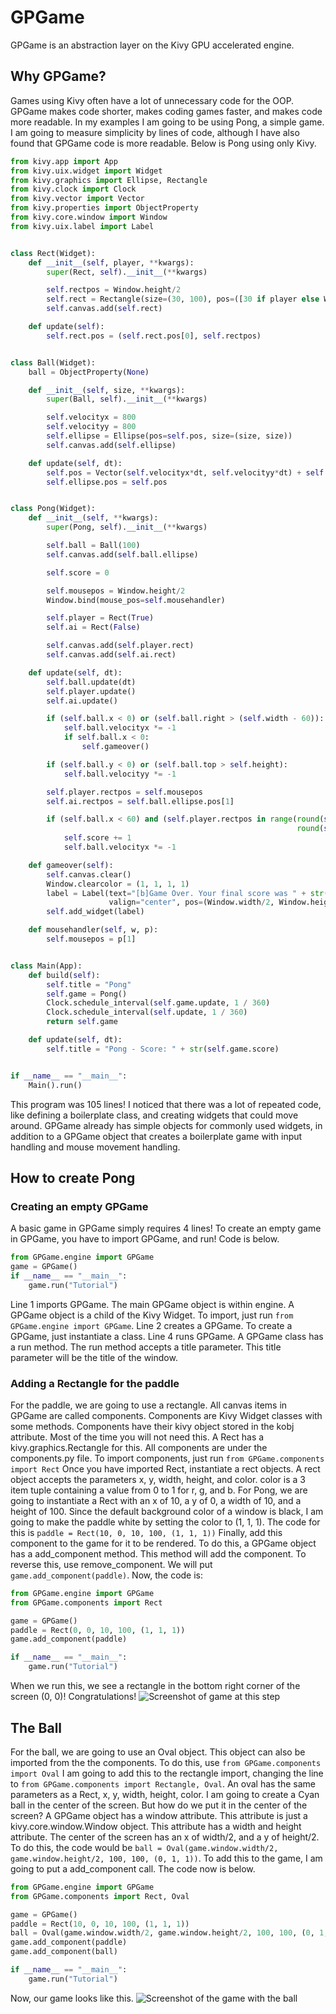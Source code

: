 # GPGame
GPGame is an abstraction layer on the Kivy GPU accelerated engine.

## Why GPGame?
Games using Kivy often have a lot of unnecessary code for the OOP. GPGame makes code shorter, makes coding games faster, and makes code more readable. In my examples I am going to be using Pong, a simple game. I am going to measure simplicity by lines of code, although I have also found that GPGame code is more readable. Below is Pong using only Kivy.

```python
from kivy.app import App
from kivy.uix.widget import Widget
from kivy.graphics import Ellipse, Rectangle
from kivy.clock import Clock
from kivy.vector import Vector
from kivy.properties import ObjectProperty
from kivy.core.window import Window
from kivy.uix.label import Label


class Rect(Widget):
    def __init__(self, player, **kwargs):
        super(Rect, self).__init__(**kwargs)

        self.rectpos = Window.height/2
        self.rect = Rectangle(size=(30, 100), pos=([30 if player else Window.width - 60][0], self.rectpos))
        self.canvas.add(self.rect)

    def update(self):
        self.rect.pos = (self.rect.pos[0], self.rectpos)


class Ball(Widget):
    ball = ObjectProperty(None)

    def __init__(self, size, **kwargs):
        super(Ball, self).__init__(**kwargs)

        self.velocityx = 800
        self.velocityy = 800
        self.ellipse = Ellipse(pos=self.pos, size=(size, size))
        self.canvas.add(self.ellipse)

    def update(self, dt):
        self.pos = Vector(self.velocityx*dt, self.velocityy*dt) + self.pos
        self.ellipse.pos = self.pos


class Pong(Widget):
    def __init__(self, **kwargs):
        super(Pong, self).__init__(**kwargs)

        self.ball = Ball(100)
        self.canvas.add(self.ball.ellipse)

        self.score = 0

        self.mousepos = Window.height/2
        Window.bind(mouse_pos=self.mousehandler)

        self.player = Rect(True)
        self.ai = Rect(False)

        self.canvas.add(self.player.rect)
        self.canvas.add(self.ai.rect)

    def update(self, dt):
        self.ball.update(dt)
        self.player.update()
        self.ai.update()

        if (self.ball.x < 0) or (self.ball.right > (self.width - 60)):
            self.ball.velocityx *= -1
            if self.ball.x < 0:
                self.gameover()

        if (self.ball.y < 0) or (self.ball.top > self.height):
            self.ball.velocityy *= -1

        self.player.rectpos = self.mousepos
        self.ai.rectpos = self.ball.ellipse.pos[1]

        if (self.ball.x < 60) and (self.player.rectpos in range(round(self.ball.ellipse.pos[1]-50),
                                                                round(self.ball.ellipse.pos[1]+50))):
            self.score += 1
            self.ball.velocityx *= -1

    def gameover(self):
        self.canvas.clear()
        Window.clearcolor = (1, 1, 1, 1)
        label = Label(text="[b]Game Over. Your final score was " + str(self.score) + ".[/b]", font_size="45sp",
                      valign="center", pos=(Window.width/2, Window.height/2), color=(0, 0, 0, 1), markup=True)
        self.add_widget(label)

    def mousehandler(self, w, p):
        self.mousepos = p[1]


class Main(App):
    def build(self):
        self.title = "Pong"
        self.game = Pong()
        Clock.schedule_interval(self.game.update, 1 / 360)
        Clock.schedule_interval(self.update, 1 / 360)
        return self.game

    def update(self, dt):
        self.title = "Pong - Score: " + str(self.game.score)


if __name__ == "__main__":
    Main().run()

```
This program was 105 lines! I noticed that there was a lot of repeated code, like defining a boilerplate class, and creating widgets that could move around. GPGame already has simple objects for commonly used widgets, in addition to a GPGame object that creates a boilerplate game with input handling and mouse movement handling.
## How to create Pong
### Creating an empty GPGame
A basic game in GPGame simply requires 4 lines! To create an empty game in GPGame, you have to import GPGame, and run! Code is below.
```python
from GPGame.engine import GPGame
game = GPGame()
if __name__ == "__main__":
    game.run("Tutorial")
```
Line 1 imports GPGame. The main GPGame object is within engine. A GPGame object is a child of the Kivy Widget. To import, just run ```from GPGame.engine import GPGame```.
Line 2 creates a GPGame. To create a GPGame, just instantiate a class. 
Line 4 runs GPGame. A GPGame class has a run method. The run method accepts a title parameter. This title parameter will be the title of the window.

### Adding a Rectangle for the paddle
For the paddle, we are going to use a rectangle. All canvas items in GPGame are called components. Components are Kivy Widget classes with some methods. Components have their kivy object stored in the kobj attribute. Most of the time you will not need this. A Rect has a kivy.graphics.Rectangle for this.
All components are under the components.py file. To import components, just run ```from GPGame.components import Rect```
Once you have imported Rect, instantiate a rect objects. A rect object accepts the parameters x, y, width, height, and color. color is a 3 item tuple containing a value from 0 to 1 for r, g, and b.
For Pong, we are going to instantiate a Rect with an x of 10, a y of 0, a width of 10, and a height of 100. Since the default background color of a window is black, I am going to make the paddle white by setting the color to (1, 1, 1). The code for this is ```paddle = Rect(10, 0, 10, 100, (1, 1, 1))```
Finally, add this component to the game for it to be rendered. To do this, a GPGame object has a add_component method. This method will add the component. To reverse this, use remove_component. We will put ```game.add_component(paddle)```.
Now, the code is:
```python
from GPGame.engine import GPGame
from GPGame.components import Rect

game = GPGame()
paddle = Rect(0, 0, 10, 100, (1, 1, 1))
game.add_component(paddle)

if __name__ == "__main__":
    game.run("Tutorial")

```
When we run this, we see a rectangle in the bottom right corner of the screen (0, 0)! Congratulations!
![Screenshot of game at this step](https://i.imgur.com/YWXeMeh.png)

## The Ball
For the ball, we are going to use an Oval object. This object can also be imported from the the components. To do this, use ```from GPGame.components import Oval``` I am going to add this to the rectangle import, changing the line to ```from GPGame.components import Rectangle, Oval```.
An oval has the same parameters as a Rect, x, y, width, height, color. I am going to create a Cyan ball in the center of the screen. But how do we put it in the center of the screen?
A GPGame object has a window attribute. This attribute is just a kivy.core.window.Window object. This attribute has a width and height attribute. The center of the screen has an x of width/2, and a y of height/2. To do this, the code would be ```ball = Oval(game.window.width/2, game.window.height/2, 100, 100, (0, 1, 1))```. To add this to the game, I am going to put a add_component call. The code now is below.
```python
from GPGame.engine import GPGame
from GPGame.components import Rect, Oval

game = GPGame()
paddle = Rect(10, 0, 10, 100, (1, 1, 1))
ball = Oval(game.window.width/2, game.window.height/2, 100, 100, (0, 1, 1))
game.add_component(paddle)
game.add_component(ball)

if __name__ == "__main__":
    game.run("Tutorial")

```
Now, our game looks like this.
![Screenshot of the game with the ball](https://i.imgur.com/z1k2BJi.png)
